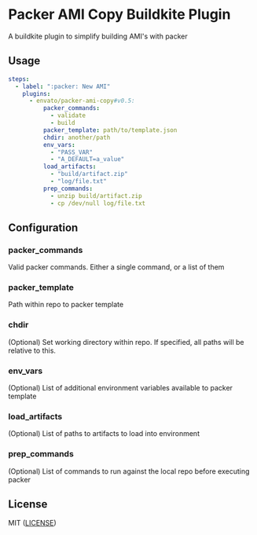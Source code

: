 # Packer AMI Copy Buildkite Plugin 

A buildkite plugin to simplify building AMI's with packer

## Usage
```yaml
steps:
  - label: ":packer: New AMI"
    plugins:
      - envato/packer-ami-copy#v0.5:
          packer_commands:
            - validate
            - build
          packer_template: path/to/template.json
          chdir: another/path
          env_vars:
            - "PASS_VAR"
            - "A_DEFAULT=a_value"
          load_artifacts:
            - "build/artifact.zip"
            - "log/file.txt"
          prep_commands:
            - unzip build/artifact.zip
            - cp /dev/null log/file.txt
```

## Configuration

### packer\_commands
Valid packer commands.  Either a single command, or a list of them

### packer\_template
Path within repo to packer template

### chdir
(Optional) Set working directory within repo.  If specified, all paths will be relative to this.

### env\_vars
(Optional) List of additional environment variables available to packer template

### load\_artifacts
(Optional) List of paths to artifacts to load into environment

### prep\_commands
(Optional) List of commands to run against the local repo before executing packer

## License
MIT ([LICENSE](LICENSE))

